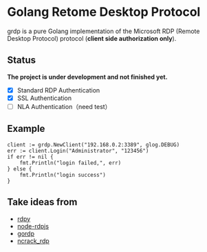 # Golang Retome Desktop Protocol

grdp is a pure Golang implementation of the Microsoft RDP (Remote Desktop Protocol) protocol (**client side authorization only**).

## Status

**The project is under development and not finished yet.**

* [x] Standard RDP Authentication
* [x] SSL Authentication
* [ ] NLA Authentication（need test）

## Example

```golang
client := grdp.NewClient("192.168.0.2:3389", glog.DEBUG)
err := client.Login("Administrator", "123456")
if err != nil {
    fmt.Println("login failed,", err)
} else {
    fmt.Println("login success")
}
```

## Take ideas from

* [rdpy](https://github.com/citronneur/rdpy)
* [node-rdpjs](https://github.com/citronneur/node-rdpjs)
* [gordp](https://github.com/Madnikulin50/gordp)
* [ncrack_rdp](https://github.com/nmap/ncrack/blob/master/modules/ncrack_rdp.cc)